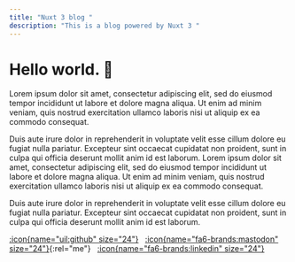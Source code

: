 ```yaml
---
title: "Nuxt 3 blog "
description: "This is a blog powered by Nuxt 3 "
---
```


# Hello world. 👋
Lorem ipsum dolor sit amet, consectetur adipiscing elit, sed do eiusmod tempor incididunt ut labore et dolore magna aliqua. Ut enim ad minim veniam, quis nostrud exercitation ullamco laboris nisi ut aliquip ex ea commodo consequat. 

Duis aute irure dolor in reprehenderit in voluptate velit esse cillum dolore eu fugiat nulla pariatur. Excepteur sint occaecat cupidatat non proident, sunt in culpa qui officia deserunt mollit anim id est laborum.
Lorem ipsum dolor sit amet, consectetur adipiscing elit, sed do eiusmod tempor incididunt ut labore et dolore magna aliqua. Ut enim ad minim veniam, quis nostrud exercitation ullamco laboris nisi ut aliquip ex ea commodo consequat. 

Duis aute irure dolor in reprehenderit in voluptate velit esse cillum dolore eu fugiat nulla pariatur. Excepteur sint occaecat cupidatat non proident, sunt in culpa qui officia deserunt mollit anim id est laborum.

[:icon{name="uil:github" size="24"}](https://github.com "GitHub") &nbsp; [:icon{name="fa6-brands:mastodon" size="24"}](https://hachyderm.io "Mastodon"){:rel="me"} &nbsp; [:icon{name="fa6-brands:linkedin" size="24"}](https://www.linkedin.com "LinkedIn")

